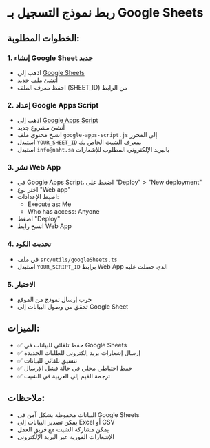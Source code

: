 # ربط نموذج التسجيل بـ Google Sheets

## الخطوات المطلوبة:

### 1. إنشاء Google Sheet جديد
- اذهب إلى [Google Sheets](https://sheets.google.com)
- أنشئ ملف جديد
- احفظ معرف الملف (SHEET_ID) من الرابط

### 2. إعداد Google Apps Script
- اذهب إلى [Google Apps Script](https://script.google.com)
- أنشئ مشروع جديد
- انسخ محتوى ملف `google-apps-script.js` إلى المحرر
- استبدل `YOUR_SHEET_ID` بمعرف الشيت الخاص بك
- استبدل `info@naht.sa` بالبريد الإلكتروني المطلوب للإشعارات

### 3. نشر Web App
- في Google Apps Script، اضغط على "Deploy" > "New deployment"
- اختر نوع "Web app"
- اضبط الإعدادات:
  - Execute as: Me
  - Who has access: Anyone
- اضغط "Deploy"
- انسخ رابط Web App

### 4. تحديث الكود
- في ملف `src/utils/googleSheets.ts`
- استبدل `YOUR_SCRIPT_ID` برابط Web App الذي حصلت عليه

### 5. الاختبار
- جرب إرسال نموذج من الموقع
- تحقق من وصول البيانات إلى Google Sheet

## الميزات:
- ✅ حفظ تلقائي للبيانات في Google Sheets
- ✅ إرسال إشعارات بريد إلكتروني للطلبات الجديدة
- ✅ تنسيق تلقائي للبيانات
- ✅ حفظ احتياطي محلي في حالة فشل الإرسال
- ✅ ترجمة القيم إلى العربية في الشيت

## ملاحظات:
- البيانات محفوظة بشكل آمن في Google Sheets
- يمكن تصدير البيانات إلى Excel أو CSV
- يمكن مشاركة الشيت مع فريق العمل
- الإشعارات الفورية عبر البريد الإلكتروني
